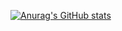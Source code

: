 [![Anurag's GitHub stats](https://github-readme-stats.vercel.app/api?username=bunell5090)](https://github.com/anuraghazra/github-readme-stats)
